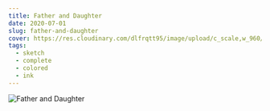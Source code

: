 ```yaml
---
title: Father and Daughter
date: 2020-07-01
slug: father-and-daughter
cover: https://res.cloudinary.com/dlfrqtt95/image/upload/c_scale,w_960/v1610396372/106727428_742563463167516_3576795117955244918_n.jpg_xjoffb.jpg
tags:
  - sketch
  - complete
  - colored
  - ink
---
```


![Father and Daughter](https://res.cloudinary.com/dlfrqtt95/image/upload/c_scale,w_960/v1610396372/106727428_742563463167516_3576795117955244918_n.jpg_xjoffb.jpg)

